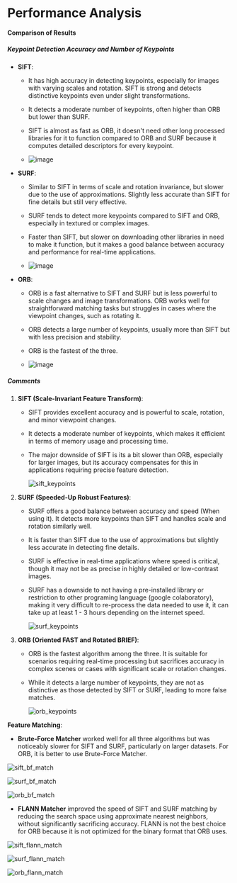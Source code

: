 # **Performance Analysis**

**Comparison of Results**

##### **Keypoint Detection Accuracy and Number of Keypoints**

- **SIFT**:
  - It has high accuracy in detecting keypoints, especially for images with varying scales and rotation. SIFT is strong and detects distinctive keypoints even under slight transformations.
  - It detects a moderate number of keypoints, often higher than ORB but lower than SURF.
  - SIFT is almost as fast as ORB, it doesn't need other long processed libraries for it to function compared to ORB and SURF because it computes detailed descriptors for every keypoint.
 
  - ![image](https://github.com/user-attachments/assets/5d1a8e06-46b4-4cfc-9cfe-2ec13300229c)

- **SURF**:
  - Similar to SIFT in terms of scale and rotation invariance, but slower due to the use of approximations. Slightly less accurate than SIFT for fine details but still very effective.
  - SURF tends to detect more keypoints compared to SIFT and ORB, especially in textured or complex images.
  - Faster than SIFT, but slower on downloading other libraries in need to make it function, but it makes a good balance between accuracy and performance for real-time applications.
 
  - ![image](https://github.com/user-attachments/assets/4ca7ea1e-a0f9-4800-8ae0-9832c6a0e02c)

- **ORB**:
  - ORB is a fast alternative to SIFT and SURF but is less powerful to scale changes and image transformations. ORB works well for straightforward matching tasks but struggles in cases where the viewpoint changes, such as rotating it.
  - ORB detects a large number of keypoints, usually more than SIFT but with less precision and stability.
  - ORB is the fastest of the three.
 
  - ![image](https://github.com/user-attachments/assets/b330fd6a-4e06-471a-95c7-e95ba982acab)

##### **Comments**

1. **SIFT (Scale-Invariant Feature Transform)**:
   - SIFT provides excellent accuracy and is powerful to scale, rotation, and minor viewpoint changes.
   - It detects a moderate number of keypoints, which makes it efficient in terms of memory usage and processing time.
   - The major downside of SIFT is its a bit slower than ORB, especially for larger images, but its accuracy compensates for this in applications requiring precise feature detection.
  
     ![sift_keypoints](https://github.com/user-attachments/assets/b5d91b67-0bc8-4c31-b8e0-6e02ab5bd71f)

2. **SURF (Speeded-Up Robust Features)**:
   - SURF offers a good balance between accuracy and speed (When using it). It detects more keypoints than SIFT and handles scale and rotation similarly well.
   - It is faster than SIFT due to the use of approximations but slightly less accurate in detecting fine details.
   - SURF is effective in real-time applications where speed is critical, though it may not be as precise in highly detailed or low-contrast images.
   - SURF has a downside to not having a pre-installed library or restriction to other programing language (google colaboratory), making it very difficult to re-process the data needed to use it, it can take up at least 1 - 3 hours depending on the internet speed.
  
     ![surf_keypoints](https://github.com/user-attachments/assets/8f940424-b079-485c-bc28-99cb6c1f234b)

3. **ORB (Oriented FAST and Rotated BRIEF)**:
   - ORB is the fastest algorithm among the three. It is suitable for scenarios requiring real-time processing but sacrifices accuracy in complex scenes or cases with significant scale or rotation changes.
   - While it detects a large number of keypoints, they are not as distinctive as those detected by SIFT or SURF, leading to more false matches.
  
     ![orb_keypoints](https://github.com/user-attachments/assets/955989ff-67a0-49ec-948e-7fadaf506e0f)

**Feature Matching**:
   - **Brute-Force Matcher** worked well for all three algorithms but was noticeably slower for SIFT and SURF, particularly on larger datasets. For ORB, it is better to use Brute-Force Matcher.

![sift_bf_match](https://github.com/user-attachments/assets/2154d2db-b551-421a-8883-ad2e34a1ead9)

![surf_bf_match](https://github.com/user-attachments/assets/ec347cb5-bb4d-4012-b095-09e6c33dca33)

![orb_bf_match](https://github.com/user-attachments/assets/4dc931b1-3df0-429e-81bb-fd124daaa704)
     
   - **FLANN Matcher** improved the speed of SIFT and SURF matching by reducing the search space using approximate nearest neighbors, without significantly sacrificing accuracy. FLANN is not the best choice for ORB because it is not optimized for the binary format that ORB uses.

![sift_flann_match](https://github.com/user-attachments/assets/d92e87be-8aa4-4872-875c-d717dc868980)

![surf_flann_match](https://github.com/user-attachments/assets/52756dc4-e58a-4483-ac6b-9028fa0b9e5b)

![orb_flann_match](https://github.com/user-attachments/assets/70c4bf78-c6d4-4424-b0fe-7edbde43dd4d)
